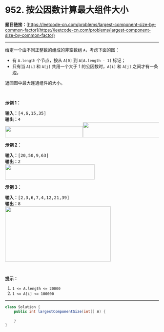 # 952. 按公因数计算最大组件大小

**题目链接：**[https://leetcode-cn.com/problems/largest-component-size-by-common-factor](https://leetcode-cn.com/problems/largest-component-size-by-common-factor)

---

<div class="content__1Y2H">
 <div class="notranslate">
  <p>给定一个由不同正整数的组成的非空数组 <code>A</code>，考虑下面的图：</p> 
  <ul> 
   <li>有&nbsp;<code>A.length</code>&nbsp;个节点，按从&nbsp;<code>A[0]</code>&nbsp;到&nbsp;<code>A[A.length - 1]</code>&nbsp;标记；</li> 
   <li>只有当 <code>A[i]</code> 和 <code>A[j]</code> 共用一个大于 1 的公因数时，<code>A[i]</code>&nbsp;和 <code>A[j]</code> 之间才有一条边。</li> 
  </ul> 
  <p>返回图中最大连通组件的大小。</p> 
  <p>&nbsp;</p> 
  <ol> 
  </ol> 
  <p><strong>示例 1：</strong></p> 
  <pre class="language-text"><strong>输入：</strong>[4,6,15,35]
<strong>输出：</strong>4
<img style="height: 37px; width: 255px;" src="/aliyun-lc-uploads/uploads/2018/12/01/ex1.png" alt=""><img style="height: 50px; width: 257px;" src="/aliyun-lc-upload/uploads/2018/12/01/ex1.png" alt="">
</pre> 
  <p><strong>示例 2：</strong></p> 
  <pre class="language-text"><strong>输入：</strong>[20,50,9,63]
<strong>输出：</strong>2
<img style="height: 50px; width: 293px;" src="/aliyun-lc-upload/uploads/2018/12/01/ex2.png" alt="">
</pre> 
  <p><strong>示例 3：</strong></p> 
  <pre class="language-text"><strong>输入：</strong>[2,3,6,7,4,12,21,39]
<strong>输出：</strong>8
<img style="height: 180px; width: 346px;" src="/aliyun-lc-upload/uploads/2018/12/01/ex3.png" alt="">
</pre> 
  <p>&nbsp;</p> 
  <p><strong>提示：</strong></p> 
  <ol> 
   <li><code>1 &lt;= A.length &lt;= 20000</code></li> 
   <li><code>1 &lt;= A[i] &lt;= 100000</code></li> 
  </ol> 
 </div>
</div>

---

```java
class Solution {
    public int largestComponentSize(int[] A) {
        
    }
}
```